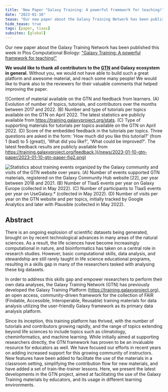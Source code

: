 ```yaml
---
title: 'New Paper "Galaxy Training: A powerful framework for teaching!"'
date: "2023-01-10"
tease: "Our new paper about the Galaxy Training Network has been published this week in Plos Computational Biology."
hide_tease: true
tags: [paper, tiaas]
subsites: [global]
---
```


Our new paper about the Galaxy Training Network has been published this week in Plos Computational Biology: ["Galaxy Training: A powerful framework for teaching!"](https://journals.plos.org/ploscompbiol/article?id=10.1371/journal.pcbi.1010752)

**We would like to thank all contributors to the [GTN](https://training.galaxyproject.org/training-material/hall-of-fame) and Galaxy ecosystem in general.** Without you, we would not have able to build such a great platform and awesome material, and reach some many people! We would like to thank also to the reviewers for their valuable comments that helped improving the paper.

![Content of material available on the GTN and feedback from learners. (A) Evolution of number of topics, tutorials, and contributors over the months between 2017 and 2022. (B) Number and type of tutorials per topics available on the GTN on April 2022. The latest statistics are publicly available from https://training.galaxyproject.org/stats. (C) Type of supporting materials for tutorials per topics available on the GTN on April 2022. (D) Score of the embedded feedback in the tutorials per topics. Three questions are asked in the form: 'How much did you like this tutorial?' (from 1 (bad) to 5 (great)), 'What did you like?', 'What could be improved?'. The latest feedback results are publicly available from https://training.galaxyproject.org/feedback.](/news/2023-01-10-gtn-paper/2023-01-10-gtn-paper-fig2.png)

![ Statistics about training events organized by the Galaxy community and visits of the GTN website over years. (A) Number of events supported GTN materials, registered on the Galaxy Community Hub website [22], per year between 2018 and 2021. (B) Number of TIaaS events per year on Galaxy Europe (collected in May 2022). (C) Number of participants to TIaaS events per year on UseGalaxy.* (collected in May 2022). (D) Number of visits per year on the GTN website and per topics, initially tracked by Google Analytics and later with Plausible (collected in May 2022).](/news/2023-01-10-gtn-paper/2023-01-10-gtn-paper-fig1.png)

## Abstract

There is an ongoing explosion of scientific datasets being generated, brought on by recent technological advances in many areas of the natural sciences. As a result, the life sciences have become increasingly computational in nature, and bioinformatics has taken on a central role in research studies. However, basic computational skills, data analysis, and stewardship are still rarely taught in life science educational programs, resulting in a skills gap in many of the researchers tasked with analysing these big datasets.

In order to address this skills gap and empower researchers to perform their own data analyses, the Galaxy Training Network (GTN) has previously developed the Galaxy Training Platform (https://training.galaxyproject.org), an open access, community-driven framework for the collection of FAIR (Findable, Accessible, Interoperable, Reusable) training materials for data analysis utilizing the user-friendly Galaxy framework as its primary data analysis platform.

Since its inception, this training platform has thrived, with the number of tutorials and contributors growing rapidly, and the range of topics extending beyond life sciences to include topics such as climatology, cheminformatics, and machine learning. While initially aimed at supporting researchers directly, the GTN framework has proven to be an invaluable resource for educators as well. We have focused our efforts in recent years on adding increased support for this growing community of instructors. New features have been added to facilitate the use of the materials in a classroom setting, simplifying the contribution flow for new materials, and have added a set of train-the-trainer lessons. Here, we present the latest developments in the GTN project, aimed at facilitating the use of the Galaxy Training materials by educators, and its usage in different learning environments.
